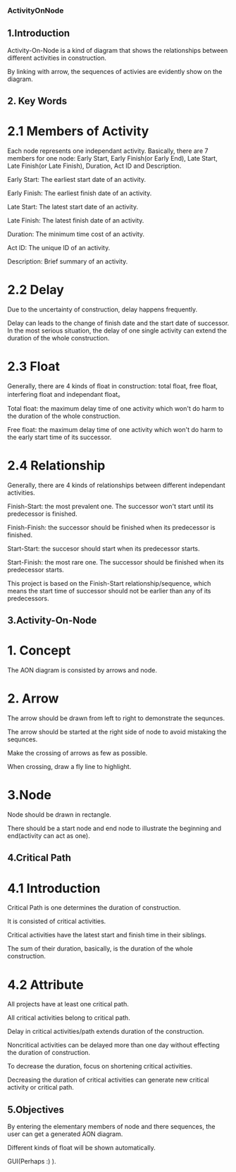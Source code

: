 ### ActivityOnNode

## 1.Introduction

Activity-On-Node is a kind of diagram that shows the relationships between different activities in construction.

By linking with arrow, the sequences of activies are evidently show on the diagram.

## 2. Key Words

# 2.1 Members of Activity

Each node represents one independant activity. Basically, there are 7 members for one node: Early Start, Early Finish(or Early End), Late Start, Late Finish(or Late Finish), Duration, Act ID and Description.

Early Start: The earliest start date of an activity.

Early Finish: The earliest finish date of an activity.

Late Start: The latest start date of an activity.

Late Finish: The latest finish date of an activity.

Duration: The minimum time cost of an activity.

Act ID: The unique ID of an activity.

Description: Brief summary of an activity.

# 2.2 Delay

Due to the uncertainty of construction, delay happens frequently.

Delay can leads to the change of finish date and the start date of successor. In the most serious situation, the delay of one single activity can extend the duration of the whole construction.

# 2.3 Float

Generally, there are 4 kinds of float in construction: total float, free float, interfering float and independant float。

Total float: the maximum delay time of one activity which won't do harm to the duration of the whole construction.

Free float: the maximum delay time of one activity which won't do harm to the early start time of its successor.

# 2.4 Relationship

Generally, there are 4 kinds of relationships between different independant activities.

Finish-Start: the most prevalent one. The successor won't start until its predecessor is finished.

Finish-Finish: the successor should be finished when its predecessor is finished.

Start-Start: the succesor should start when its predecessor starts.

Start-Finish: the most rare one. The successor should be finished when its predecessor starts.

This project is based on the Finish-Start relationship/sequence, which means the start time of successor should not be earlier than any of its predecessors.

## 3.Activity-On-Node

# 1. Concept

The AON diagram is consisted by arrows and node.

# 2. Arrow

The arrow should be drawn from left to right to demonstrate the sequnces.

The arrow should be started at the right side of node to avoid mistaking the sequnces.

Make the crossing of arrows as few as possible.

When crossing, draw a fly line to highlight.

# 3.Node

Node should be drawn in rectangle.

There should be a start node and end node to illustrate the beginning and end(activity can act as one).

## 4.Critical Path

# 4.1 Introduction

Critical Path is one determines the duration of construction.

It is consisted of critical activities.

Critical activities have the latest start and finish time in their siblings.

The sum of their duration, basically, is the duration of the whole construction.

# 4.2 Attribute

All projects have at least one critical path.

All critical activities belong to critical path.

Delay in critical activities/path extends duration of the construction.

Noncritical activities can be delayed more than one day without effecting the duration of construction.

To decrease the duration, focus on shortening critical activities.

Decreasing the duration of critical activities can generate new critical activity or critical path.

## 5.Objectives

By entering the elementary members of node and there sequences, the user can get a generated AON diagram.

Different kinds of float will be shown automatically.

GUI(Perhaps :) ).

